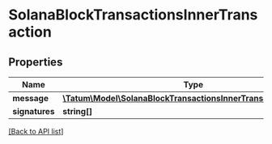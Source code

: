 # SolanaBlockTransactionsInnerTransaction

## Properties

Name | Type | Description | Notes
------------ | ------------- | ------------- | -------------
**message** | [**\Tatum\Model\SolanaBlockTransactionsInnerTransactionMessage**](SolanaBlockTransactionsInnerTransactionMessage.md) |  | [optional]
**signatures** | **string[]** |  | [optional]

[[Back to API list]](../../README.md#api-endpoints)
